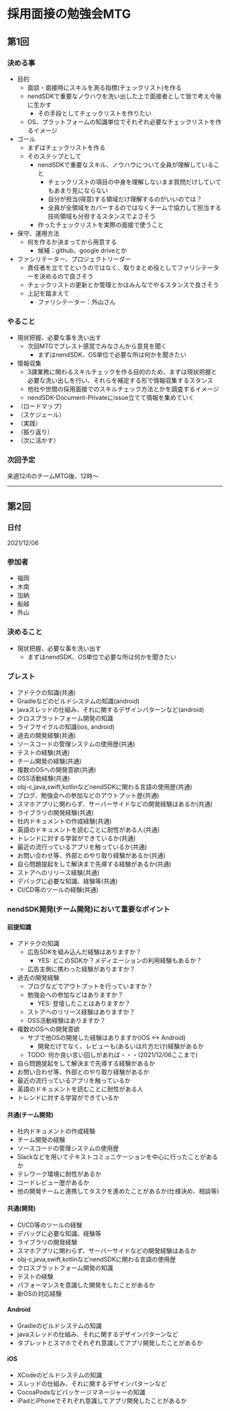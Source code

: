 # 採用面接の勉強会MTG
## 第1回
### 決める事
- 目的
  - 面談・面接時にスキルを測る指標(チェックリスト)を作る
  - nendSDKで重要なノウハウを洗い出した上で面接者として皆で考え今後に生かす
    - その手段としてチェックリストを作りたい
  - OS、プラットフォームの知識単位でそれぞれ必要なチェックリストを作るイメージ
- ゴール
  - まずはチェックリストを作る
  - そのステップとして
    - nendSDKで重要なスキル、ノウハウについて全員が理解していること
      - チェックリストの項目の中身を理解しないまま質問だけしていてもあまり見にならない
      - 自分が担当(得意)する領域だけ理解するのがいいのでは？
      - 全員が全領域をカバーするのではなくチームで協力して担当する技術領域も分担するスタンスでよさそう
    - 作ったチェックリストを実際の面接で使うこと
- 保守、運用方法
  - 何を作るか決まってから用意する
    - 候補：github、google driveとか
- ファシリテーター、プロジェクトリーダー
  - 責任者を立ててというのではなく、取りまとめ役としてファリシテーターを決めるので良さそう
  - チェックリストの更新とか管理とかはみんなでやるスタンスで良さそう
  - 上記を踏まえて
    - ファリシテーター：外山さん

### やること
- 現状把握、必要な事を洗い出す
  - 次回MTGでブレスト感覚でみなさんから意見を聞く
    - まずはnendSDK、OS単位で必要な所は何かを聞きたい
- 情報収集
  - 3課業務に関わるスキルチェックを作る目的のため、まずは現状把握と必要な洗い出しを行い、それらを補足する形で情報収集するスタンス
  - 他社や世間の採用面接でのスキルチェック方法とかを調査するイメージ
  - nendSDK-Document-Privateにissue立てて情報を集めていく
- （ロードマップ）
- （スケジュール）
- （実践）
- （振り返り）
- （次に活かす）

### 次回予定
来週12/6のチームMTG後、12時〜

---


## 第2回

### 日付
2021/12/06

### 参加者

- 福岡
- 木南
- 加納
- 船越
- 外山

### 決めること
- 現状把握、必要な事を洗い出す
  - まずはnendSDK、OS単位で必要な所は何かを聞きたい

### ブレスト

- アドテクの知識(共通)
- Gradleなどのビルドシステムの知識(android)
- javaスレッドの仕組み、それに関するデザインパターンなど(android)
- クロスプラットフォーム開発の知識
- ライフサイクルの知識(ios, android)
- 過去の開発経験(共通)
- ソースコードの管理システムの使用歴(共通)
- テストの経験(共通)
- チーム開発の経験(共通)
- 複数のOSへの開発意欲(共通)
- OSS活動経験(共通)
- obj-c,java,swift,kotlinなどnendSDKに関わる言語の使用歴(共通)
- ブログ、勉強会への参加などのアウトプット歴(共通)
- スマホアプリに関わらず、サーバーサイドなどの開発経験はあるか(共通)
- ライブラリの開発経験(共通)
- 社内ドキュメントの作成経験(共通)
- 英語のドキュメントを読むことに耐性がある人(共通)
- トレンドに対する学習ができているか(共通)
- 最近の流行っているアプリを触っているか(共通)
- お問い合わせ等、外部とのやり取り経験があるか(共通)
- 自ら問題提起をして解決まで先導する経験があるか(共通)
- ストアへのリリース経験(共通)
- デバッグに必要な知識、経験等(共通)
- CI/CD等のツールの経験(共通)

### nendSDK開発(チーム開発)において重要なポイント

#### 前提知識
- アドテクの知識
  - 広告SDKを組み込んだ経験はありますか？
    - YES: どこのSDKか？メディエーションの利用経験もあるか？
  - 広告主側に携わった経験がありますか？
- 過去の開発経験
  - ブログなどでアウトプットを行っていますか？
  - 勉強会への参加などはありますか？
    - YES: 登壇したことはありますか？
  - ストアへのリリース経験はありますか？
  - OSS活動経験はありますか？
- 複数のOSへの開発意欲
  - サブで他OSの開発した経験はありますか(iOS <-> Android)
    - 開発だけでなく、レビューも(あるいは片方だけ)経験があるか
  - TODO: 何か良い言い回しがあれば・・・(2021/12/06ここまで)
- 自ら問題提起をして解決まで先導する経験があるか
- お問い合わせ等、外部とのやり取り経験があるか
- 最近の流行っているアプリを触っているか
- 英語のドキュメントを読むことに耐性がある人
- トレンドに対する学習ができているか

#### 共通(チーム開発)
- 社内ドキュメントの作成経験
- チーム開発の経験
- ソースコードの管理システムの使用歴
- Slackなどを用いてテキストコミュニケーションを中心に行ったことがあるか
- テレワーク環境に耐性があるか
- コードレビュー歴があるか
- 他の開発チームと連携してタスクを進めたことがあるか(仕様決め、相談等)

#### 共通(開発)
- CI/CD等のツールの経験
- デバッグに必要な知識、経験等
- ライブラリの開発経験
- スマホアプリに関わらず、サーバーサイドなどの開発経験はあるか
- obj-c,java,swift,kotlinなどnendSDKに関わる言語の使用歴
- クロスプラットフォーム開発の知識
- テストの経験
- パフォーマンスを意識した開発をしたことがあるか
- 新OSの対応経験

#### Android
- Gradleのビルドシステムの知識
- javaスレッドの仕組み、それに関するデザインパターンなど
- タブレットとスマホでそれぞれ意識してアプリ開発したことがあるか

#### iOS
- XCodeのビルドシステムの知識
- スレッドの仕組み、それに関するデザインパターンなど
- CocoaPodsなどパッケージマネージャーの知識
- iPadとiPhoneでそれぞれ意識してアプリ開発したことがあるか


